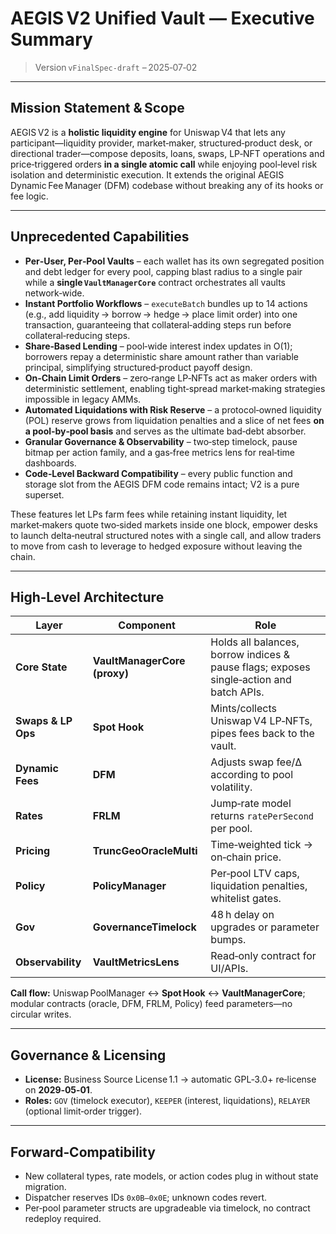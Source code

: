 # AEGIS V2 Unified Vault — Executive Summary

> Version `vFinalSpec‑draft` – 2025‑07‑02

---

## Mission Statement & Scope

AEGIS V2 is a **holistic liquidity engine** for Uniswap V4 that lets any participant—liquidity provider, market‑maker, structured‑product desk, or directional trader—compose deposits, loans, swaps, LP‑NFT operations and price‑triggered orders **in a single atomic call** while enjoying pool‑level risk isolation and deterministic execution.
It extends the original AEGIS Dynamic Fee Manager (DFM) codebase without breaking any of its hooks or fee logic.

---

## Unprecedented Capabilities

* **Per‑User, Per‑Pool Vaults** – each wallet has its own segregated position and debt ledger for every pool, capping blast radius to a single pair while a **single `VaultManagerCore`** contract orchestrates all vaults network‑wide.
* **Instant Portfolio Workflows** – `executeBatch` bundles up to 14 actions (e.g., add liquidity → borrow → hedge → place limit order) into one transaction, guaranteeing that collateral‑adding steps run before collateral‑reducing steps.
* **Share‑Based Lending** – pool‑wide interest index updates in O(1); borrowers repay a deterministic share amount rather than variable principal, simplifying structured‑product payoff design.
* **On‑Chain Limit Orders** – zero‑range LP‑NFTs act as maker orders with deterministic settlement, enabling tight‑spread market‑making strategies impossible in legacy AMMs.
* **Automated Liquidations with Risk Reserve** – a protocol‑owned liquidity (POL) reserve grows from liquidation penalties and a slice of net fees **on a pool‑by‑pool basis** and serves as the ultimate bad‑debt absorber.
* **Granular Governance & Observability** – two‑step timelock, pause bitmap per action family, and a gas‑free metrics lens for real‑time dashboards.
* **Code‑Level Backward Compatibility** – every public function and storage slot from the AEGIS DFM code remains intact; V2 is a pure superset.

These features let LPs farm fees while retaining instant liquidity, let market‑makers quote two‑sided markets inside one block, empower desks to launch delta‑neutral structured notes with a single call, and allow traders to move from cash to leverage to hedged exposure without leaving the chain.

---

## High‑Level Architecture

| Layer              | Component                    | Role                                                                                    |
| ------------------ | ---------------------------- | --------------------------------------------------------------------------------------- |
| **Core State**     | **VaultManagerCore (proxy)** | Holds all balances, borrow indices & pause flags; exposes single‑action and batch APIs. |
| **Swaps & LP Ops** | **Spot Hook**                | Mints/collects Uniswap V4 LP‑NFTs, pipes fees back to the vault.                        |
| **Dynamic Fees**   | **DFM**                      | Adjusts swap fee/Δ according to pool volatility.                                        |
| **Rates**          | **FRLM**                     | Jump‑rate model returns `ratePerSecond` per pool.                                       |
| **Pricing**        | **TruncGeoOracleMulti**      | Time‑weighted tick → on‑chain price.                                                    |
| **Policy**         | **PolicyManager**            | Per‑pool LTV caps, liquidation penalties, whitelist gates.                              |
| **Gov**            | **GovernanceTimelock**       | 48 h delay on upgrades or parameter bumps.                                              |
| **Observability**  | **VaultMetricsLens**         | Read‑only contract for UI/APIs.                                                         |

**Call flow:** Uniswap PoolManager ↔ **Spot Hook** ↔ **VaultManagerCore**; modul­ar contracts (oracle, DFM, FRLM, Policy) feed parameters—no circular writes.

---

## Governance & Licensing

* **License:** Business Source License 1.1 → automatic GPL‑3.0+ re‑license on **2029‑05‑01**.
* **Roles:** `GOV` (timelock executor), `KEEPER` (interest, liquidations), `RELAYER` (optional limit‑order trigger).

---

## Forward‑Compatibility

* New collateral types, rate models, or action codes plug in without state migration.
* Dispatcher reserves IDs `0x0B–0x0E`; unknown codes revert.
* Per‑pool parameter structs are upgradeable via timelock, no contract redeploy required.